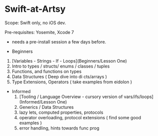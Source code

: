 # Swift-at-Artsy

Scope: Swift only, no iOS dev.

Pre-requisites: Yosemite, Xcode 7

* needs a pre-install session a few days before.

* Beginners
 1. [Variables - Strings - If - Loops](Beginners/Lesson One)
 1. Intro to types / structs/ enums / classes / tuples
 1. Functions, and functions on types
 1. Data Structures ( Deep dive into di cts/arrays )
 1. Type Extensions, Operators ( take examples from eidolon )

* Informed
  1. [Tooling / Language Overview - cursory version of vars/ifs/loops](Informed/Lesson One)
  1. Generics / Data Structures
  1. lazy lets, computed properties, protocols
  1. operator overloading, protocol extensions ( find some good examples )
  1. error handling, hints towards func prog

